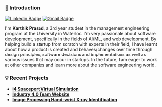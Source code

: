 ### 👋 Introduction

[![Linkedin Badge](https://img.shields.io/badge/-Karthik-blue?style=flat-square&logo=Linkedin&logoColor=white&link=https://www.linkedin.com/in/karthik-prasad/)](https://www.linkedin.com/in/karthik-prasad/)
[![Gmail Badge](https://img.shields.io/badge/-karthikprasad62@gmail.com-c14438?style=flat-square&logo=Gmail&logoColor=white&link=mailto:karthikprasad62@gmail.com)](mailto:karthikprasad62@gmail.com)

I'm **Karthik Prasad**, a 3rd year student in the management engineering program at the University in Waterloo. I'm very passionate about software development, specifically in the fields of AI/ML, and web development. By helping build a startup from scratch with experts in their field, I have learnt about how a product is created and behaves/changes over time through design principles, software decisions and implementations as well as various issues that may occur in startups. In the future, I am eager to work at other companies and learn more about the software engineering world.

### 💡 Recent Projects
- [**i4 Spaceport Virtual Simulation**](https://github.com/Karthik002/i4-spaceport)
- [**Industry 4.0 Team Website**](https://github.com/industry4team/industry4team.github.io)
- [**Image Processing Hand-wrist X-ray Identification**](https://github.com/Karthik002/MATLABProject)
